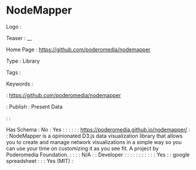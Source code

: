 # NodeMapper

Logo
: ![]()

Teaser
: __

Home Page
: https://github.com/poderomedia/nodemapper

Type
: Library

Tags
: 

Keywords
: 

: https://github.com/poderomedia/nodemapper


: Publish
: Present Data

: 
: 

Has Schema
: No
: Yes
: 
: 
: 
: 
: 
: https://poderomedia.github.io/nodemapper/
: 
: NodeMapper is a opinionated D3.js data visualization library that allows you to create and manage network visualizations in a simple way so you can use your time on customizing it as you see fit. A project by Poderomedia Foundation.
: 
: 
: 
: N/A
: 
: Developer
: 
: 
: 
: 
: 
: 
: 
: 
: 
: 
: Yes
: 
: google spreadsheet
: 
: 
: Yes (MIT)
: 
